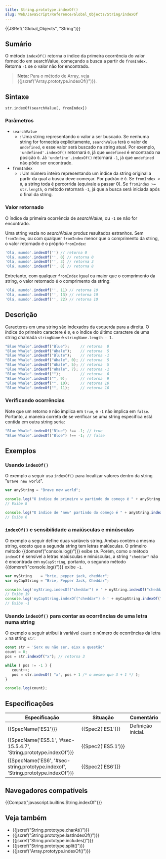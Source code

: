 ```yaml
---
title: String.prototype.indexOf()
slug: Web/JavaScript/Reference/Global_Objects/String/indexOf
---
```

{{JSRef("Global_Objects", "String")}}

## Sumário

O método `indexOf()` retorna o índice da primeira ocorrência do valor fornecido em searchValue, começando a busca a partir de `fromIndex`. Retorna `-1` se o valor não for encontrado.

> **Nota:** Para o método de Array, veja {{jsxref("Array.prototype.indexOf()")}}.

## Sintaxe

```
str.indexOf(searchValue[, fromIndex])
```

### Parâmetros

- `searchValue`
  - : Uma string representando o valor a ser buscado. Se nenhuma string for fornecida explicitamente, `searchValue` terá o valor de `undefined`, e esse valor será buscado na string atual. Por exemplo, `'undefined'.indexOf()` retornará `0`, já que `undefined` é encontrado na posição `0`. Já `'undefine'.indexOf()` retornará `-1`, já que `undefined` não pôde ser encontrado.
- `fromIndex`
  - : Um número inteiro representando um índice da string original a partir da qual a busca deve começar. Por padrão é `0`. Se `fromIndex < 0`, a string toda é percorrida (equivale a passar 0). Se `fromIndex >= str.length`, o método retornará `-1`, já que a busca será iniciada após o final da string.

### Valor retornado

O índice da primeira ocorrência de _searchValue_, ou `-1` se não for encontrado.

Uma string vazia no _searchValue_ produz resultados estranhos. Sem `fromIndex`, ou com qualquer `fromIndex` menor que o comprimento da string, o valor retornado é o próprio `fromIndex`:

```js
'Olá, mundo'.indexOf('') // retorna 0
'Olá, mundo'.indexOf('', 0) // retorna 0
'Olá, mundo'.indexOf('', 3) // retorna 3
'Olá, mundo'.indexOf('', 8) // retorna 8
```

Entretanto, com qualquer `fromIndex` igual ou maior que o comprimento da string, o valor retornado é o comprimento da string:

```js
'Olá, mundo'.indexOf('', 11) // retorna 10
'Olá, mundo'.indexOf('', 13) // retorna 10
'Olá, mundo'.indexOf('', 22) // retorna 10
```

## Descrição

Caracteres em uma string são indexados da esquerda para a direita. O índice do primeiro caractere é `0`, e o índice do último caractere de uma string chamada `stringName` é `stringName.length - 1`.

```js
"Blue Whale".indexOf("Blue");     // retorna  0
"Blue Whale".indexOf("Whale");    // retorna  5
"Blue Whale".indexOf("Blute");    // retorna -1
"Blue Whale".indexOf("Whale", 0); // retorna  5
"Blue Whale".indexOf("Whale", 5); // retorna  5
"Blue Whale".indexOf("Whale", 7); // retorna -1
"Blue Whale".indexOf("");         // retorna  0
"Blue Whale".indexOf("", 9);      // retorna  9
"Blue Whale".indexOf("", 10);     // retorna 10
"Blue Whale".indexOf("", 11);     // retorna 10
```

### Verificando ocorrências

Note que um retorno `0` não implica em `true`, e `-1` não implica em `false`. Portanto, a maneira correta de se verificar se uma string específica está contida em outra string seria:

```js
"Blue Whale".indexOf("Blue") !== -1; // true
"Blue Whale".indexOf("Bloe") !== -1; // false
```

## Exemplos

### Usando `indexOf()`

O exemplo a seguir usa `indexOf()` para localizar valores dentro da string "`Brave new world`".

```js
var anyString = "Brave new world";

console.log("O índice do primeiro w partindo do começo é " + anyString.indexOf("w"));
// Exibe 8

console.log("O índice de 'new' partindo do começo é " + anyString.indexOf("new"));
// Exibe 6
```

### `indexOf()` e sensibilidade a maiúsculas e minúsculas

O exemplo a seguir define duas variáveis string. Ambas contém a mesma string, exceto que a segunda string tem letras maiúsculas. O primeiro método {{domxref("console.log()")}} exibe `19`. Porém, como o método `indexOf` é sensível a letras maiúsculas e minúsculas, a string `"cheddar"` não é encontrada em `myCapString`, portanto, o segundo método {{domxref("console.log()")}} exibe `-1`.

```js
var myString    = "brie, pepper jack, cheddar";
var myCapString = "Brie, Pepper Jack, Cheddar";

console.log('myString.indexOf("cheddar") é ' + myString.indexOf("cheddar"));
// Exibe 19
console.log('myCapString.indexOf("cheddar") é ' + myCapString.indexOf("cheddar"));
// Exibe -1
```

### Usando `indexOf()` para contar as ocorrências de uma letra numa string

O exemplo a seguir atribui à variável `count` o número de ocorrências da letra `x` na string `str`:

```js
const str = 'Serx ou não ser, eisx a questão'
count = 0;
pos = str.indexOf("x"); // retorna 3

while ( pos != -1 ) {
   count++;
   pos = str.indexOf( "x", pos + 1 /* o mesmo que 3 + 1 */ );
}

console.log(count);
```

## Especificações

| Especificação                                                                                                | Situação                 | Comentário         |
| ------------------------------------------------------------------------------------------------------------ | ------------------------ | ------------------ |
| {{SpecName('ES1')}}                                                                                     | {{Spec2('ES1')}}     | Definição inicial. |
| {{SpecName('ES5.1', '#sec-15.5.4.7', 'String.prototype.indexOf')}}                     | {{Spec2('ES5.1')}} |                    |
| {{SpecName('ES6', '#sec-string.prototype.indexof', 'String.prototype.indexOf')}} | {{Spec2('ES6')}}     |                    |

## Navegadores compatíveis

{{Compat("javascript.builtins.String.indexOf")}}

## Veja também

- {{jsxref("String.prototype.charAt()")}}
- {{jsxref("String.prototype.lastIndexOf()")}}
- {{jsxref("String.prototype.includes()")}}
- {{jsxref("String.prototype.split()")}}
- {{jsxref("Array.prototype.indexOf()")}}
